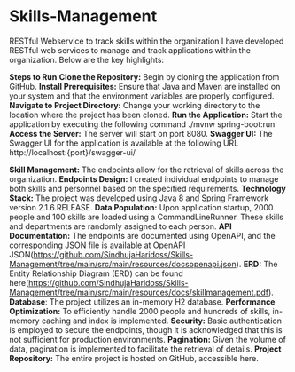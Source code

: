 # Skills-Management
 RESTful Webservice to track skills within the organization
I have developed RESTful web services to manage and track applications within the organization. Below are the key highlights:

**Steps to Run**
**Clone the Repository:** Begin by cloning the application from GitHub.
**Install Prerequisites:** Ensure that Java and Maven are installed on your system and that the environment variables are properly configured.
**Navigate to Project Directory:** Change your working directory to the location where the project has been cloned.
**Run the Application:** Start the application by executing the following command
./mvnw spring-boot:run
**Access the Server:** The server will start on port 8080.
**Swagger UI:** The Swagger UI for the application is available at the following URL
http://localhost:{port}/swagger-ui/


**Skill Management:** The endpoints allow for the retrieval of skills across the organization.
**Endpoints Design:** I created individual endpoints to manage both skills and personnel based on the specified requirements.
**Technology Stack:** The project was developed using Java 8 and Spring Framework version 2.1.6.RELEASE.
**Data Population:** Upon application startup, 2000 people and 100 skills are loaded using a CommandLineRunner. These skills and departments are randomly assigned to each person.
**API Documentation:** The endpoints are documented using OpenAPI, and the corresponding JSON file is available at OpenAPI JSON(https://github.com/SindhujaHaridoss/Skills-Management/tree/main/src/main/resources/docsopenapi.json).
**ERD:** The Entity Relationship Diagram (ERD) can be found here(https://github.com/SindhujaHaridoss/Skills-Management/tree/main/src/main/resources/docs/skillmanagement.pdf).
**Database**: The project utilizes an in-memory H2 database.
**Performance Optimization:** To efficiently handle 2000 people and hundreds of skills, in-memory caching and index is implemented.
**Security:** Basic authentication is employed to secure the endpoints, though it is acknowledged that this is not sufficient for production environments.
**Pagination:** Given the volume of data, pagination is implemented to facilitate the retrieval of details.
**Project Repository:** The entire project is hosted on GitHub, accessible here.
